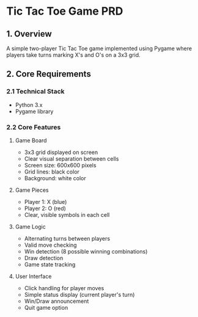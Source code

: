 # Tic Tac Toe Game PRD

## 1. Overview
A simple two-player Tic Tac Toe game implemented using Pygame where players take turns marking X's and O's on a 3x3 grid.

## 2. Core Requirements

### 2.1 Technical Stack
- Python 3.x
- Pygame library

### 2.2 Core Features
1. Game Board
   - 3x3 grid displayed on screen
   - Clear visual separation between cells
   - Screen size: 600x600 pixels
   - Grid lines: black color
   - Background: white color

2. Game Pieces
   - Player 1: X (blue)
   - Player 2: O (red)
   - Clear, visible symbols in each cell

3. Game Logic
   - Alternating turns between players
   - Valid move checking
   - Win detection (8 possible winning combinations)
   - Draw detection
   - Game state tracking

4. User Interface
   - Click handling for player moves
   - Simple status display (current player's turn)
   - Win/Draw announcement
   - Quit game option


